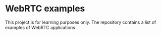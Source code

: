 # WebRTC examples

This project is for learning purposes only. The repository contains a list of examples of WebRTC applications
